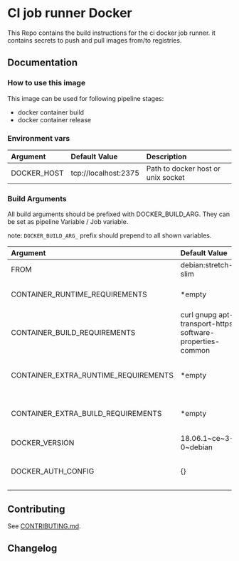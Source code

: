 # CI job runner Docker

This Repo contains the build instructions for the ci docker job runner. it contains secrets to push and pull images from/to registries.

## Documentation

### How to use this image

This image can be used for following pipeline stages:

- docker container build
- docker container release 

### Environment vars

| Argument                              | Default Value                                             | Description |
| :---                                  | :---                                                      | :---         |
| DOCKER_HOST                           | tcp://localhost:2375                                      | Path to docker host or unix socket    |

### Build Arguments

All build arguments should be prefixed with DOCKER_BUILD_ARG. They can be set as pipeline Variable / Job variable. 

note: `DOCKER_BUILD_ARG_` prefix should prepend to all shown variables.

| Argument                              | Default Value                                             | Description |
| :---                                  | :---                                                      | :---         |
| FROM                                  | debian:stretch-slim                                       | Base image to build from    |
| CONTAINER_RUNTIME_REQUIREMENTS        | *empty                                                    | Packages for container during runtime  |
| CONTAINER_BUILD_REQUIREMENTS          | curl gnupg apt-transport-https software-properties-common | Packages for container required during build  |
| CONTAINER_EXTRA_RUNTIME_REQUIREMENTS  | *empty                                                    | extra runtime requirements to keep merge / rebase possible  |
| CONTAINER_EXTRA_BUILD_REQUIREMENTS    | *empty                                                    | extra build requirements to keep merge / rebase possible  |
| DOCKER_VERSION                        | 18.06.1~ce~3-0~debian                                     | Docker version to install  |
| DOCKER_AUTH_CONFIG                    | {}                                                        | Docker `config.json` as string. Value will be written to `~/.docker/config.json`  |

## Contributing

See [CONTRIBUTING.md](./docs/CONTRIBUTING.md).

## Changelog
